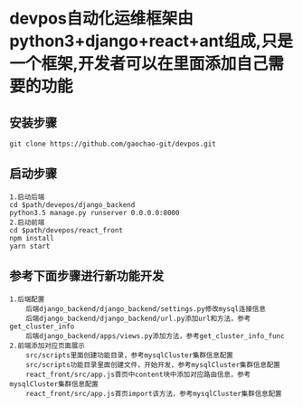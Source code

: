 # devpos自动化运维框架由python3+django+react+ant组成,只是一个框架,开发者可以在里面添加自己需要的功能

## 安装步骤
```shell
git clone https://github.com/gaochao-git/devpos.git
```
## 启动步骤
```
1.启动后端
cd $path/devepos/django_backend
python3.5 manage.py runserver 0.0.0.0:8000
2.启动前端
cd $path/devepos/react_front
npm install 
yarn start
```

## 参考下面步骤进行新功能开发
```shell
1.后端配置
    后端django_backend/django_backend/settings.py修改mysql连接信息
    后端django_backend/django_backend/url.py添加url和方法，参考get_cluster_info
    后端django_backend/apps/views.py添加方法，参考get_cluster_info_func
2.前端添加对应页面展示
    src/scripts里面创建功能目录，参考mysqlCluster集群信息配置
    src/scripts功能目录里面创建文件，开始开发，参考mysqlCluster集群信息配置
    react_front/src/app.js首页中content块中添加对应路由信息，参考mysqlCluster集群信息配置
    react_front/src/app.js首页import该方法，参考mysqlCluster集群信息配置
```
